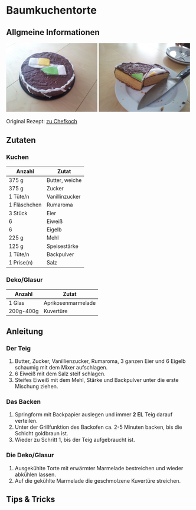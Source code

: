 # Baumkuchentorte

## Allgmeine Informationen

<img src="https://raw.githubusercontent.com/JoschkaSchulz/Backrepo/master/bilder/baumkuchentorte_1.jpg" width="49%">
<img src="https://raw.githubusercontent.com/JoschkaSchulz/Backrepo/master/bilder/baumkuchentorte_2.jpg" width="49%">

Original Rezept: [zu Chefkoch](http://www.chefkoch.de/rezepte/2077351335729411/Baumkuchentorte.html)

## Zutaten

### Kuchen

| Anzahl        | Zutat               |
|---------------|---------------------|
| 375 g	        | Butter, weiche      |
| 375 g	        | Zucker              |
| 1 Tüte/n      |	Vanillinzucker      |
| 1 Fläschchen  | Rumaroma            |
| 3 Stück       | Eier                |
| 6             |	Eiweiß              |
| 6 	          | Eigelb              |
| 225 g	        | Mehl                |
| 125 g	        | Speisestärke        |
| 1 Tüte/n	    | Backpulver          |
| 1 Prise(n)	  | Salz                |

### Deko/Glasur

| Anzahl        | Zutat               |
|---------------|---------------------|
| 1 Glas	      | Aprikosenmarmelade  |
| 200g-400g     | Kuvertüre           |

## Anleitung

### Der Teig
1. Butter, Zucker, Vanillienzucker, Rumaroma, 3 ganzen Eier und 6 Eigelb schaumig mit dem Mixer aufschlagen.
2. 6 Eiweiß mit dem Salz steif schlagen.
3. Steifes Eiweiß mit dem Mehl, Stärke und Backpulver unter die erste Mischung ziehen.

### Das Backen
1. Springform mit Backpapier auslegen und immer __2 EL__ Teig darauf verteilen.
2. Unter der Grillfunktion des Backofen ca. 2-5 Minuten backen, bis die Schicht goldbraun ist.
3. Wieder zu Schritt 1, bis der Teig aufgebraucht ist.

### Die Deko/Glasur
1. Ausgekühlte Torte mit erwärmter Marmelade bestreichen und wieder abkühlen lassen.
2. Auf die gekühlte Marmelade die geschmolzene Kuvertüre streichen.

## Tips & Tricks
